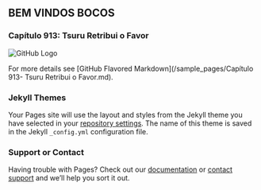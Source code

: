 ## BEM VINDOS BOCOS

### Capítulo 913: Tsuru Retribui o Favor

![GitHub Logo](/sample_pages/01_x.jpg)



For more details see [GitHub Flavored Markdown](/sample_pages/Capítulo 913- Tsuru Retribui o Favor.md).

### Jekyll Themes

Your Pages site will use the layout and styles from the Jekyll theme you have selected in your [repository settings](https://github.com/NiltonRock/sample_pages/settings). The name of this theme is saved in the Jekyll `_config.yml` configuration file.

### Support or Contact

Having trouble with Pages? Check out our [documentation](https://help.github.com/categories/github-pages-basics/) or [contact support](https://github.com/contact) and we’ll help you sort it out.
